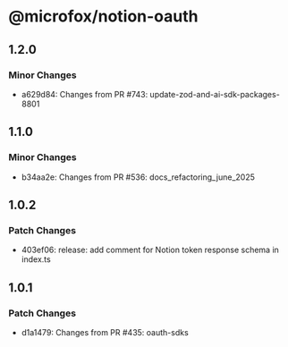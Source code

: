 # @microfox/notion-oauth

## 1.2.0

### Minor Changes

- a629d84: Changes from PR #743: update-zod-and-ai-sdk-packages-8801

## 1.1.0

### Minor Changes

- b34aa2e: Changes from PR #536: docs_refactoring_june_2025

## 1.0.2

### Patch Changes

- 403ef06: release: add comment for Notion token response schema in index.ts

## 1.0.1

### Patch Changes

- d1a1479: Changes from PR #435: oauth-sdks
